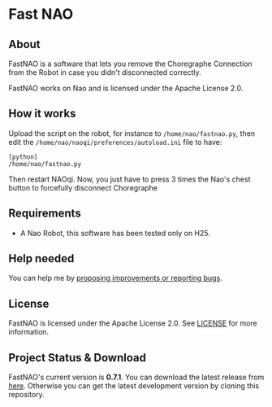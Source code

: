 # Fast NAO
## About
FastNAO is a software that lets you remove the Choregraphe Connection from the Robot in case you didn't disconnected correctly.

FastNAO works on Nao and is licensed under the Apache License 2.0.

## How it works
Upload the script on the robot, for instance to `/home/nao/fastnao.py`, then edit the `/home/nao/naoqi/preferences/autoload.ini` file to have:

`[python]`<br/>
`/home/nao/fastnao.py`

Then restart NAOqi.
Now, you just have to press 3 times the Nao's chest button to forcefully disconnect Choregraphe

## Requirements
* A Nao Robot, this software has been tested only on H25.

## Help needed
You can help me by <a href="https://github.com/Fabrimat/FastNAO/issues">proposing improvements or reporting bugs</a>.

## License
FastNAO is licensed under the Apache License 2.0. See [LICENSE](LICENSE) for more information.

## Project Status & Download
FastNAO's current version is **0.7.1**. You can download the latest release from <a href="https://github.com/Fabrimat/FastNAO/releases/tag/v0.7.1">here</a>. Otherwise you can get the latest development version by cloning this repository.
